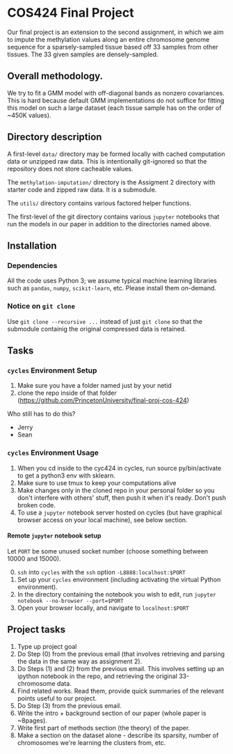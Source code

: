 # COS424 Final Project

Our final project is an extension to the second assignment, in which we aim to impute the methylation values along an entire chromosome genome sequence for a sparsely-sampled tissue based off 33 samples from other tissues. The 33 given samples are densely-sampled.

## Overall methodology.

We try to fit a GMM model with off-diagonal bands as nonzero covariances. This is hard because default GMM implementations do not suffice for fitting this model on such a large dataset (each tissue sample has on the order of ~450K values).

## Directory description

A first-level `data/` directory may be formed locally with cached computation data or unzipped raw data. This is intentionally git-ignored so that the repository does not store cacheable values.

The `methylation-imputation/` directory is the Assigment 2 directory with starter code and zipped raw data. It is a submodule.

The `utils/` directory contains various factored helper functions.

The first-level of the git directory contains various `jupyter` notebooks that run the models in our paper in addition to the directories named above.

## Installation

### Dependencies

All the code uses Python 3; we assume typical machine learning libraries such as `pandas`, `numpy`, `scikit-learn`, etc. Please install them on-demand.

### Notice on `git clone`

Use `git clone --recursive ...` instead of just `git clone` so that the submodule containig the original compressed data is retained.

## Tasks

### `cycles` Environment Setup

1. Make sure you have a folder named just by your netid
2. clone the repo inside of that folder (https://github.com/PrincetonUniversity/final-proj-cos-424)

Who still has to do this?

* Jerry
* Sean

### `cycles` Environment Usage

1. When you cd inside to the cyc424 in cycles, run source py/bin/activate to get a python3 env with sklearn.
2. Make sure to use tmux to keep your computations alive
3. Make changes only in the cloned repo in your personal folder so you don't interfere with others' stuff, then push it when it's ready. Don't push broken code.
4. To use a `jupyter` notebook server hosted on cycles (but have graphical browser access on your local machine), see below section.

#### Remote `jupyter` notebook setup

Let `PORT` be some unused socket number (choose something between 10000 and 15000).

0. `ssh` into `cycles` with the `ssh` option `-L8888:localhost:$PORT`
1. Set up your `cycles` environment (including activating the virtual Python environment).
2. In the directory containing the notebook you wish to edit, run `jupyter notebook --no-browser --port=$PORT`
3. Open your browser locally, and navigate to `localhost:$PORT`

## Project tasks

1. Type up project goal
2. Do Step (0) from the previous email (that involves retrieving and parsing the data in the same way as assignment 2).
3. Do Steps (1) and (2) from the previous email.  This involves setting up an ipython notebook in the repo, and retrieving the original 33-chromosome data.
4. Find related works. Read them, provide quick summaries of the relevant points useful to our project.
5. Do Step (3) from the previous email.
6. Write the intro + background section of our paper (whole paper is ~8pages).
7. Write first part of methods section (the theory) of the paper.
8. Make a section on the dataset alone - describe its sparsity, number of chromosomes we're learning the clusters from, etc.


